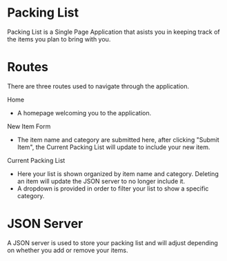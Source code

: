 # Packing List

Packing List is a Single Page Application that asists you in keeping track of the items you plan to bring with you.

# Routes

There are three routes used to navigate through the application.

Home
- A homepage welcoming you to the application.

New Item Form
- The item name and category are submitted here, after clicking "Submit Item", the Current Packing List will update to include your new item.

Current Packing List
- Here your list is shown organized by item name and category.  Deleting an item will update the JSON server to no longer include it.
- A dropdown is provided in order to filter your list to show a specific category.

# JSON Server

A JSON server is used to store your packing list and will adjust depending on whether you add or remove your items.



